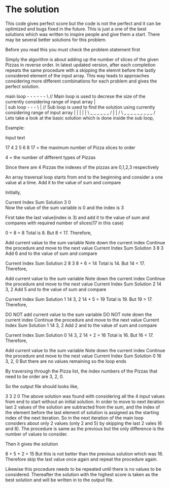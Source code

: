 # The solution

This code gives perfect score but the code is not the perfect and it can be optimized and bugs fixed in the future. This is just a one of the best solutions which was written to inspire people and give them a start. There may be several better solutions for this problem.

Before you read this you must check the problem statement first

Simply the algorithm is about adding up the number of slices of the given Pizzas in reverse order. In latest updated version, after each completion repeats the same procedure with a skipping the elemnt before the lastly considered element of the input array. This way leads to approaches considering more different combinations for each problem and gives the perfect solution.

main loop - - - - - - \             // Main loop is used to decrese the size of the currently considering range of input array
|                      \
|  sub loop - - - \     |           // Sub loop is used to find the solution using currently considering range of input array
|  |               |    |
|   \ _ _ _ _ _ _ /     |
|                      /
 \ _ _ _ _ _ _ _ _ _  /
Lets take a look at the basic solution which is done inside the sub loop,

Example:

Input text

17 4
2 5 6 8
17 = the maximum number of Pizza slices to order

4 = the number of different types of Pizzas

Since there are 4 Pizzas the indexes of the pizzas are 0,1,2,3 respectively

An array traversal loop starts from end to the beginning and consider a one value at a time. Add it to the value of sum and compare

Initially,

Current Index	Sum	Solution
3	0	
Now the value of the sum variable is 0 and the index is 3

First take the last value(index is 3) and add it to the value of sum and compares with required number of slices(17 in this case)

0 + 8 = 8
Total is 8. But 8 < 17. Therefore,

Add current value to the sum variable
Note down the current index
Continue the procedure and move to the next value
Current Index	Sum	Solution
3	8	3
Add 6 and to the value of sum and compare

Current Index	Sum	Solution
2	8	3
8 + 6 = 14
Total is 14. But 14 < 17. Therefore,

Add current value to the sum variable
Note down the current index
Continue the procedure and move to the next value
Current Index	Sum	Solution
2	14	3, 2
Add 5 and to the value of sum and compare

Current Index	Sum	Solution
1	14	3, 2
14 + 5 = 19
Total is 19. But 19 > 17. Therefore,

DO NOT add current value to the sum variable
DO NOT note down the current index
Continue the procedure and move to the next value
Current Index	Sum	Solution
1	14	3, 2
Add 2 and to the value of sum and compare

Current Index	Sum	Solution
0	14	3, 2
14 + 2 = 16
Total is 16. But 16 < 17. Therefore,

Add current value to the sum variable
Note down the current index
Continue the procedure and move to the next value
Current Index	Sum	Solution
0	16	3, 2, 0
But there are no values remaining so the loop ends

By traversing through the Pizza list, the index numbers of the Pizzas that need to be order are 3, 2, 0.

So the output file should looks like,

3
3 2 0
The above solution was found with considering all the 4 input values from end to start without an initial solution. In order to move to next iteration last 2 values of the solution are subtracted from the sum, and the index of the element before the last element of solution is assigned as the starting index of the next iteration. So in the next iteration of the main loop considers about only 2 values (only 2 and 5) by skipping the last 2 vales (6 and 8). The procedure is same as the previous but the only difference is the number of values to consider.

Then it gives the solution

8 + 5 + 2 = 15
But this is not better than the previous solution which was 16. Therefore skip the last value once again and repeat the procedure again.

Likewise this procedure needs to be repeated until there is no values to be considered. Thereafter the solution with the highest score is taken as the best solution and will be written in to the output file.
